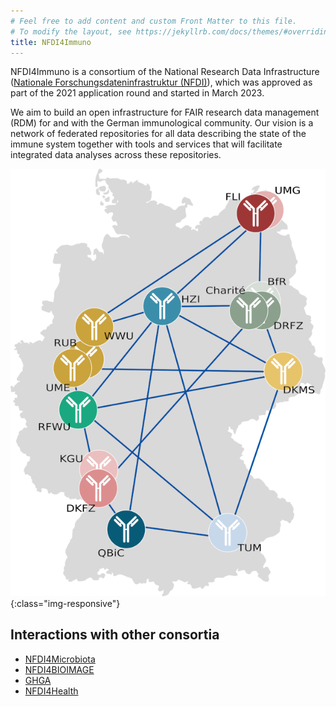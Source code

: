 ```yaml
---
# Feel free to add content and custom Front Matter to this file.
# To modify the layout, see https://jekyllrb.com/docs/themes/#overriding-theme-defaults
title: NFDI4Immuno
---
```


NFDI4Immuno is a consortium of the National Research Data Infrastructure ([Nationale Forschungsdateninfrastruktur (NFDI)](https://www.nfdi.de/)), which was approved as part of the 2021 application round and started in March 2023.

We aim to build an open infrastructure for FAIR research data management (RDM) for and with the German immunological community. Our vision is a network of federated repositories for all data describing the state of the immune system together with tools and services that will facilitate integrated data analyses across these repositories.

![Consortium members location](/assets/img/germany_map_partners.png){:class="img-responsive"}

## Interactions with other consortia
 <!-- cspell: disable -->
- [NFDI4Microbiota](https://nfdi4microbiota.de/)
- [NFDI4BIOIMAGE](https://nfdi4bioimage.de/)
- [GHGA](https://www.ghga.de/)
- [NFDI4Health](https://www.nfdi4health.de/)
<!-- cspell: enable -->

